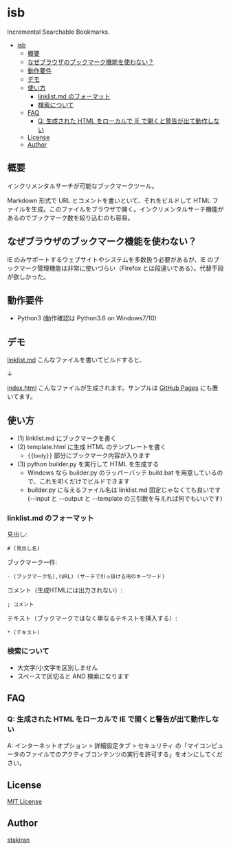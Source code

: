 # isb
Incremental Searchable Bookmarks.

<!-- toc -->
- [isb](#isb)
  - [概要](#概要)
  - [なぜブラウザのブックマーク機能を使わない？](#なぜブラウザのブックマーク機能を使わない)
  - [動作要件](#動作要件)
  - [デモ](#デモ)
  - [使い方](#使い方)
    - [linklist.md のフォーマット](#linklistmd-のフォーマット)
    - [検索について](#検索について)
  - [FAQ](#faq)
    - [Q: 生成された HTML をローカルで IE で開くと警告が出て動作しない](#q-生成された-html-をローカルで-ie-で開くと警告が出て動作しない)
  - [License](#license)
  - [Author](#author)

## 概要
インクリメンタルサーチが可能なブックマークツール。

Markdown 形式で URL とコメントを書いといて、それをビルドして HTML ファイルを生成。このファイルをブラウザで開く。インクリメンタルサーチ機能があるのでブックマーク数を絞り込むのも容易。

## なぜブラウザのブックマーク機能を使わない？
IE のみサポートするウェブサイトやシステムを多数扱う必要があるが、IE のブックマーク管理機能は非常に使いづらい（Firefox とは段違いである）。代替手段が欲しかった。

## 動作要件
- Python3 (動作確認は Python3.6 on Windows7/10)

## デモ
[linklist.md](linklist.md) こんなファイルを書いてビルドすると、

↓

[index.html](index.html) こんなファイルが生成されます。サンプルは [GitHub Pages](https://stakiran.github.io/isb/index.html) にも置いてます。

## 使い方
- (1) linklist.md にブックマークを書く
- (2) template.html に生成 HTML のテンプレートを書く
  - ``{{body}}`` 部分にブックマーク内容が入ります
- (3) python builder.py を実行して HTML を生成する
  - Windows なら builder.py のラッパーバッチ build.bat を用意しているので、これを叩くだけでビルドできます
  - builder.py に与えるファイル名は linklist.md 固定じゃなくても良いです(--input と --output と --template の三引数を与えれば何でもいいです)

### linklist.md のフォーマット
見出し:

```
# (見出し名)
```

ブックマーク一件:

```
- (ブックマーク名),(URL) (サーチで引っ掛ける用のキーワード)
```

コメント（生成HTMLには出力されない）:

```
; コメント
```

テキスト（ブックマークではなく単なるテキストを挿入する）:

```
* (テキスト)
```

### 検索について
- 大文字/小文字を区別しません
- スペースで区切ると AND 検索になります

## FAQ

### Q: 生成された HTML をローカルで IE で開くと警告が出て動作しない
A: インターネットオプション > 詳細設定タブ > セキュリティ の「マイコンピュータのファイルでのアクティブコンテンツの実行を許可する」をオンにしてください。

## License
[MIT License](LICENSE)

## Author
[stakiran](https://github.com/stakiran)
